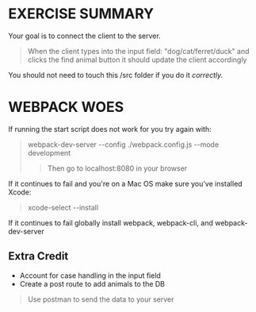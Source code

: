 # EXERCISE SUMMARY

Your goal is to connect the client to the server.
> When the client types into the input field: "dog/cat/ferret/duck" and clicks the find animal button it should update the client accordingly

You should not need to touch this /src folder if you do it *correctly.*

# WEBPACK WOES

If running the start script does not work for you try again with:
> webpack-dev-server --config ./webpack.config.js --mode development
>> Then go to localhost:8080 in your browser

If it continues to fail and you're on a Mac OS make sure you've installed Xcode:
> xcode-select --install

If it continues to fail globally install webpack, webpack-cli, and webpack-dev-server

## Extra Credit

- Account for case handling in the input field
- Create a post route to add animals to the DB
> Use postman to send the data to your server